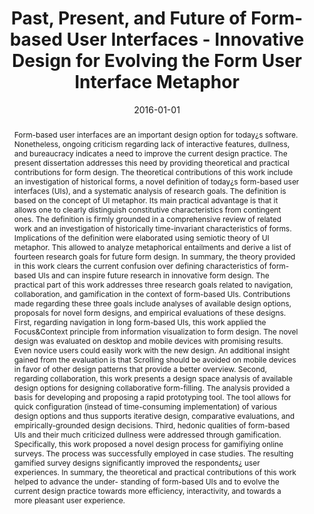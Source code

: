 ---
abstract: Form-based user interfaces are an important design option for today&iquest;s
  software. Nonetheless, ongoing criticism regarding lack of interactive features,
  dullness, and bureaucracy indicates a need to improve the current design practice.
  The present dissertation addresses this need by providing theoretical and practical
  contributions for form design. The theoretical contributions of this work include
  an investigation of historical forms, a novel definition of today&iquest;s form-based
  user interfaces (UIs), and a systematic analysis of research goals. The definition
  is based on the concept of UI metaphor. Its main practical advantage is that it
  allows one to clearly distinguish constitutive characteristics from contingent ones.
  The definition is firmly grounded in a comprehensive review of related work and
  an investigation of historically time-invariant characteristics of forms. Implications
  of the definition were elaborated using semiotic theory of UI metaphor. This allowed
  to analyze metaphorical entailments and derive a list of fourteen research goals
  for future form design. In summary, the theory provided in this work clears the
  current confusion over defining characteristics of form-based UIs and can inspire
  future research in innovative form design. The practical part of this work addresses
  three research goals related to navigation, collaboration, and gamification in the
  context of form-based UIs. Contributions made regarding these three goals include
  analyses of available design options, proposals for novel form designs, and empirical
  evaluations of these designs. First, regarding navigation in long form-based UIs,
  this work applied the Focus&Context principle from information visualization to
  form design. The novel design was evaluated on desktop and mobile devices with promising
  results. Even novice users could easily work with the new design. An additional
  insight gained from the evaluation is that Scrolling should be avoided on mobile
  devices in favor of other design patterns that provide a better overview. Second,
  regarding collaboration, this work presents a design space analysis of available
  design options for designing collaborative form-filling. The analysis provided a
  basis for developing and proposing a rapid prototyping tool. The tool allows for
  quick configuration (instead of time-consuming implementation) of various design
  options and thus supports iterative design, comparative evaluations, and empirically-grounded
  design decisions. Third, hedonic qualities of form-based UIs and their much criticized
  dullness were addressed through gamification. Specifically, this work proposed a
  novel design process for gamifiying online surveys. The process was successfully
  employed in case studies. The resulting gamified survey designs significantly improved
  the respondents&iquest; user experiences. In summary, the theoretical and practical
  contributions of this work helped to advance the under- standing of form-based UIs
  and to evolve the current design practice towards more efficiency, interactivity,
  and towards a more pleasant user experience.
authors:
- Johannes Harms
date: '2016-01-01'
featured: false
links:
- name: Publik
  url: https://publik.tuwien.ac.at/showentry.php?ID=257812&lang=2
publication_types:
- '7'
publishDate: '2016-01-01'
title: Past, Present, and Future of Form-based User Interfaces - Innovative Design
  for Evolving the Form User Interface Metaphor
url_pdf: ''
---